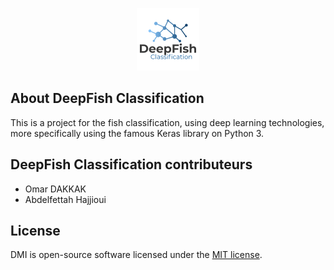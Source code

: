 <p align="center"><img src="/Logos/deeplearningLogo.png" width="100px" height="100px"></p>

## About DeepFish Classification 

This is a project for the fish classification, using deep learning technologies, more specifically using the famous Keras library on Python 3.
## DeepFish Classification  contributeurs

- Omar DAKKAK
- Abdelfettah Hajjioui

## License

DMI is open-source software licensed under the [MIT license](https://opensource.org/licenses/MIT).
